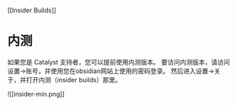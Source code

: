 [[Insider Builds]]
# 内测

如果您是 Catalyst 支持者，您可以提前使用内测版本。 要访问内测版本，请访问设置->账号，并使用您在obsidian网站上使用的密码登录。 然后进入设置->关于，并打开内测（insider builds）那里。

![[insider-min.png]]